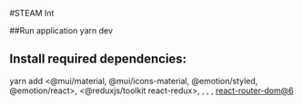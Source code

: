 #STEAM Int



##Run application
yarn dev

## Install required dependencies:
yarn add <package>
    <@mui/material, @mui/icons-material, @emotion/styled, @emotion/react>, 
    <@reduxjs/toolkit react-redux>,
    <axios>,
    <sweetalert2>,
    <prop-types>,
    <react-router-dom@6>

